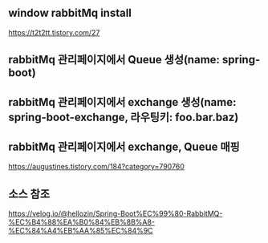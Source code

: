 ## window rabbitMq install
https://t2t2tt.tistory.com/27

## rabbitMq 관리페이지에서 Queue 생성(name: spring-boot)
## rabbitMq 관리페이지에서 exchange 생성(name: spring-boot-exchange, 라우팅키: foo.bar.baz)
## rabbitMq 관리페이지에서 exchange, Queue 매핑
https://augustines.tistory.com/184?category=790760

## 소스 참조
https://velog.io/@hellozin/Spring-Boot%EC%99%80-RabbitMQ-%EC%B4%88%EA%B0%84%EB%8B%A8-%EC%84%A4%EB%AA%85%EC%84%9C